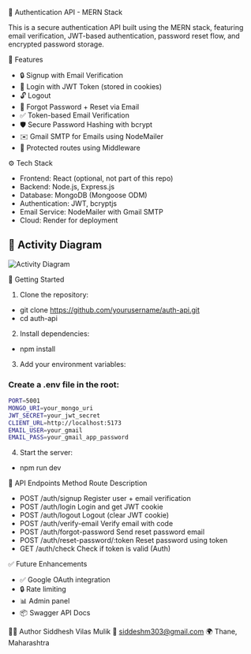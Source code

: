 🔐 Authentication API - MERN Stack

This is a secure authentication API built using the MERN stack, featuring email verification, JWT-based authentication, password reset flow, and encrypted password storage.


📌 Features

- 🔒 Signup with Email Verification
- 🔑 Login with JWT Token (stored in cookies)
- 🔓 Logout
- 🔁 Forgot Password + Reset via Email
- ✅ Token-based Email Verification
- 🛡️ Secure Password Hashing with bcrypt
- ✉️ Gmail SMTP for Emails using NodeMailer
- 🧪 Protected routes using Middleware


⚙️ Tech Stack

- Frontend: React (optional, not part of this repo)
- Backend: Node.js, Express.js
- Database: MongoDB (Mongoose ODM)
- Authentication: JWT, bcryptjs
- Email Service: NodeMailer with Gmail SMTP
- Cloud: Render for deployment

## 🔄 Activity Diagram

![Activity Diagram](docs/activity-diagram.png)

🚀 Getting Started

1. Clone the repository:
- git clone https://github.com/yourusername/auth-api.git
- cd auth-api
2. Install dependencies:
- npm install
3. Add your environment variables:
### Create a .env file in the root:
```bash
PORT=5001
MONGO_URI=your_mongo_uri
JWT_SECRET=your_jwt_secret
CLIENT_URL=http://localhost:5173
EMAIL_USER=your_gmail
EMAIL_PASS=your_gmail_app_password
```
4. Start the server:
- npm run dev
  
🧪 API Endpoints
Method	Route	Description
- POST	/auth/signup	Register user + email verification
- POST	/auth/login	Login and get JWT cookie
- POST	/auth/logout	Logout (clear JWT cookie)
- POST	/auth/verify-email	Verify email with code
- POST	/auth/forgot-password	Send reset password email
- POST	/auth/reset-password/:token	Reset password using token
- GET	/auth/check	Check if token is valid (Auth)

✅ Future Enhancements
- ✅ Google OAuth integration
- 🔒 Rate limiting
- 📊 Admin panel
- 📦 Swagger API Docs

🙋‍♂️ Author
Siddhesh Vilas Mulik
📧 siddeshm303@gmail.com
🌍 Thane, Maharashtra
